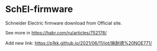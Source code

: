 # SchEl-firmware
Schneider Electric firmware download from Official site.

See more in https://habr.com/ru/articles/752178/

Add new link: https://p1kk.github.io/2021/06/11/iot/施耐德%20NOE771/
